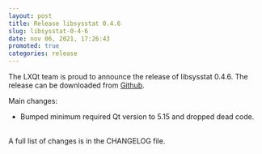 ```yaml
---
layout: post
title: Release libsysstat 0.4.6
slug: libsysstat-0-4-6
date: nov 06, 2021, 17:26:43
promoted: true
categories: release
---
```

The LXQt team is proud to announce the release of libsysstat 0.4.6.
The release can be downloaded from [Github](https://github.com/lxqt/libsysstat/releases).

Main changes:

 * Bumped minimum required Qt version to 5.15 and dropped dead code.

<br/>
A full list of changes is in the CHANGELOG file.
<br/>

